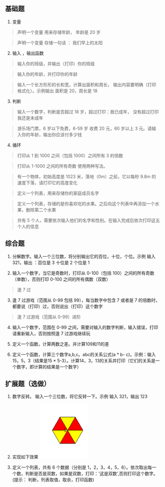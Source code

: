 ## 基础题

1. 变量

> 声明一个变量 用来存储年龄， 年龄是 20 岁

> 声明一个变量 存储一句话 ： 我们早上的太阳

2. 输入 ，输出函数

> 输入你的班级，并输出（打印）你的班级

> 输入你的年龄，并打印你的年龄

> 输入一个长方形形的长和宽，计算出面积和周长， 输出内容要明确（打印格式化）。示例输出 面积是 20，周长是 18

3. 判断

> 输入一个数字，判断是否超过 18 岁，超过打印：我已成年， 没有超过打印 我还是未成年

> 游乐场门票，6 岁以下免费，6-59 岁 收费 20 元，60 岁以上 3 元。请输入你的年龄，输出你应该付多少钱

4. 循环

> 打印从 1 到 1000 之间（包括 1000）之间所有 3 的倍数

> 打印从 1-1000 之间的所有奇数 使用两种写法。

> 有一个物体，初始高度是 1023 米，落地（0m）之前，它以每秒 9.8m 的速度下落，请打印它的高度变化

> 定义一个列表，用来存储你的家庭成员名字

> 定义一个列表，存储的是你喜欢吃的水果。之后向这个列表中再添加一个水果，删除第二个水果

> 共有 5 个人，需要依次输入他们的名字和性别。在输入完成后依次打印这五个人的信息

## 综合题

1. 分解数字。输入一个三位数，将分别输出它的百位，十位，个位。示例 输入 321，输出 ：百位是 3 十位是 2 个位是 1

2. 输入一个数字，当它是奇数时，打印从 0-100（包括 100）之间的所有奇数（单数），否则打印 0-100 之间的所有偶数（双数）

> 逢 7 过

3. 逢 7 过游戏（范围从 0-99 包括 99），每当数字中包含 7 或者是 7 的倍数时，都要说（打印）过，否则说出（打印）这个数字

> 逢 7 过游戏（范围从 0-99）进阶

4. 输入一个数字，范围在 0-99 之间，需要对输入的数字判断，输入错误，打印 请重新输入，否则按照逢 7 过游戏继续玩
5. 定义一个函数，计算两数之差。并计算109和11的差

6. 定义一个函数，计算三个数字a,b,c。abc的关系公式(a * b- c)。示例：输入15，5，3（结果是15 * 5-3）。计算14，3，13的关系并打印（它们的关系是一个数字，即计算的结果是一个数字）
## 扩展题（选做）

1. 数字反转。 输入一个三位数，将它反转一下。示例 输入 321，输出 123

2. 实现如下效果
   ![图片](./多彩六边形.png)
3. 定义一个列表，共有 6 个数据（分别是 1，2，3，4，5，6）。依次取出每一个数，判断是否是双数，如果是双数，打印：'这是双数',否则打印这个数字。(提示： 判断，列表取值，取余，打印函数)
